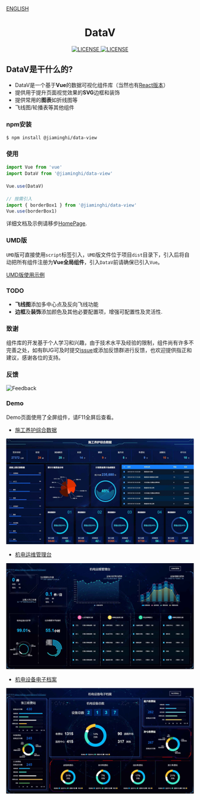 [ENGLISH](./README_EN.md)

<h1 align="center">DataV</h1>
<p align="center">
    <a href="https://github.com/DataV-Team/datav/blob/master/LICENSE">
      <img src="https://img.shields.io/github/license/DataV-Team/datav.svg" alt="LICENSE" />
    </a>
    <a href="https://www.npmjs.com/package/@jiaminghi/data-view">
      <img src="https://img.shields.io/npm/v/@jiaminghi/data-view.svg" alt="LICENSE" />
    </a>
</p>

## DataV是干什么的?

* DataV是一个基于**Vue**的数据可视化组件库（当然也有[React版本](https://github.com/DataV-Team/DataV-React)）
* 提供用于提升页面视觉效果的**SVG**边框和装饰
* 提供常用的**图表**如折线图等
* 飞线图/轮播表等其他组件

### npm安装

```shell
$ npm install @jiaminghi/data-view
```

### 使用

```js
import Vue from 'vue'
import DataV from '@jiaminghi/data-view'

Vue.use(DataV)

// 按需引入
import { borderBox1 } from '@jiaminghi/data-view'
Vue.use(borderBox1)
```

详细文档及示例请移步[HomePage](http://datav.jiaminghi.com).

### UMD版

`UMD`版可直接使用`script`标签引入，`UMD`版文件位于项目`dist`目录下，引入后将自动把所有组件注册为**Vue全局组件**，引入`DataV`前请确保已引入`Vue`。

[UMD版使用示例](./umdExample.html)

### TODO

* **飞线图**添加多中心点及反向飞线功能
* **边框**及**装饰**添加颜色及其他必要配置项，增强可配置性及灵活性.

### 致谢

组件库的开发基于个人学习和兴趣，由于技术水平及经验的限制，组件尚有许多不完善之处，如有BUG可及时提交[issue](https://github.com/DataV-Team/DataV/issues/new?template=bug_report.md)或添加反馈群进行反馈，也欢迎提供指正和建议，感谢各位的支持。

### 反馈
![Feedback](./QQGroup.png)

### Demo

Demo页面使用了全屏组件，请F11全屏后查看。

* [施工养护综合数据](http://datav.jiaminghi.com/demo/construction-data/index.html)

![construction-data](./demoImg/construction-data.jpg)

* [机电运维管理台](http://datav.jiaminghi.com/demo/manage-desk/index.html)

![manage-desk](./demoImg/manage-desk.jpg)

* [机电设备电子档案](http://datav.jiaminghi.com/demo/electronic-file/index.html)

![electronic-file](./demoImg/electronic-file.jpg)

